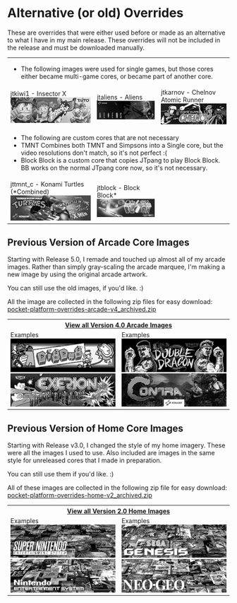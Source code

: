 # Alternative (or old) Overrides

These are overrides that were either used before or made as an alternative to what I have in my main release.  These overrides will not be included in the release and must be downloaded manually.

<table>
<tr>
 <td colspan="3">

* The following images were used for single games, but those cores either became multi-game cores, or became part of another core.

 </td>
</tr>
<tr>
 <td>jtkiwi1 - Insector X <img src="pics/jtkiwi1.png" /></td>
 <td>jtaliens - Aliens <img src="pics/jtaliens.png" /></td> 
 <td>jtkarnov - Chelnov Atomic Runner <img src="pics/jtkarnov.png" /></td>
</tr>
<tr>
 <td colspan="3">

* The following are custom cores that are not necessary
* TMNT Combines both TMNT and Simpsons into a Single core, but the video resolutions don't match, so it's not perfect :(
* Block Block is a custom core that copies JTpang to play Block Block. BB works on the normal JTpang core now, so it's not necessary.

 </td>
</tr>
<tr>
 <td>jttmnt_c - Konami Turtles (*Combined) <img src="pics/jttmnt_c.png" /></td>
 <td>jtblock - Block Block* <img src="pics/jtblock.png" /></td>
 <td></td>
</tr>
</table>

## Previous Version of Arcade Core Images

Starting with Release 5.0, I remade and touched up almost all of my arcade images. Rather than simply gray-scaling the arcade marquee, I'm making a new image by using the original arcade artwork.

You can still use the old images, if you'd like. :)

All the image are collected in the following zip files for easy download: <a href="pocket-platform-overrides-arcade-v4_archived.zip">pocket-platform-overrides-arcade-v4_archived.zip</a>

<table>
<tr>
 <th colspan="2"><a href="arcade-v4/README.md">View all Version 4.0 Arcade Images</a></th>
</tr>
<tr>
 <td>
   Examples
   <img src="arcade-v4/pics/digdug.png" />
   <img src="arcade-v4/pics/exerion.png" />
 </td>
 <td>
   Examples
   <img src="arcade-v4/pics/jtdd.png" />
   <img src="arcade-v4/pics/jtcontra.png" />
 </td>
</tr>
</table>


## Previous Version of Home Core Images

Starting with Release v3.0, I changed the style of my home imagery. These were all the images I used to use. Also included are images in the same style for unreleased cores that I made in preparation.

You can still use them if you'd like. :)

All of these images are collected in the following zip file for easy download: <a href="pocket-platform-overrides-home-v2_archived.zip">pocket-platform-overrides-home-v2_archived.zip</a>

<table>
<tr>
 <th colspan="2"><a href="home-v2/README.md">View all Version 2.0 Home Images</a></th>
</tr>
<tr>
 <td>
   Examples
   <img src="home-v2/pics/snes.png" />
   <img src="home-v2/pics/nes.png" />
 </td>
 <td>
   Examples
   <img src="home-v2/pics/genesis.png" />
   <img src="home-v2/pics/ng.png" />
 </td>
</tr>
</table>

